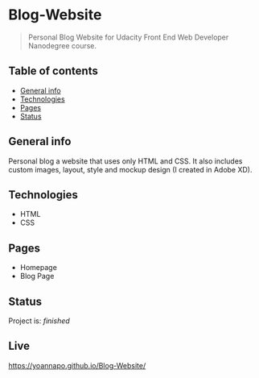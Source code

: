 

# Blog-Website
> Personal Blog Website for Udacity Front End Web Developer Nanodegree course. 

## Table of contents
* [General info](#general-info)
* [Technologies](#technologies)
* [Pages](#pages)
* [Status](#status)

## General info
Personal blog a website that uses only HTML and CSS. It also includes custom images, layout, style and mockup design (I created in Adobe XD).

## Technologies
* HTML
* CSS

## Pages
* Homepage
* Blog Page

## Status
Project is:  _finished_

## Live
https://yoannapo.github.io/Blog-Website/
